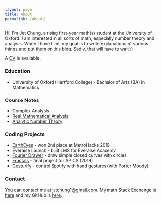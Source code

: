 ```yaml
---
layout: page
title: About
permalink: /about/
---
```


Hi! I'm Jet Chung, a rising first-year math(s) student at the University of Oxford. I am interested in all sorts of math, especially number theory and analysis. When I have time, my goal is to write explanations of various things and put them on this blog. Sadly, that will have to wait :) 

A [CV](https://jetchung.github.io/cv.pdf) is available.

### Education
* University of Oxford (Hertford College) - Bachelor of Arts (BA) in Mathematics

### Course Notes
* Complex Analysis
* [Real Mathematical Analysis](https://www.overleaf.com/read/ywmbzrrrrwwj)
* [Analytic Number Theory](https://www.overleaf.com/read/ncbpgdtkxcmg)


### Coding Projects
* [EarthEyes](https://eartheyes.appspot.com) - won 2nd place at MetroHacks 2019
* [Everaise Launch](https://github.com/Everaise-Academy/Everaise-Launch) - built LMS for Everaise Academy
* [Fourier Drawer](https://jetchung.github.io/js/fourier/) - draw simple closed curves with circles
* [Fractals](https://jetchung.github.io/js/fractals/) - final project for AP CS (2019)
* [Gesturify](https://github.com/JetChung/gesturify) - control Spotify with hand gestures (with Porter Moody)



### Contact
You can contact me at jetchung1@gmail.com. My math Stack Exchange is [here](https://math.stackexchange.com/users/596778/jet-chung) and my GitHub is [here](https://github.com/JetChung).
